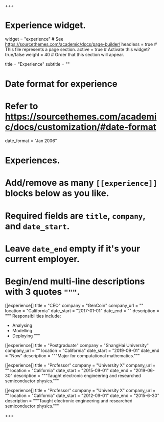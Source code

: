 +++
# Experience widget.
widget = "experience"  # See https://sourcethemes.com/academic/docs/page-builder/
headless = true  # This file represents a page section.
active = true  # Activate this widget? true/false
weight = 40  # Order that this section will appear.

title = "Experience"
subtitle = ""

# Date format for experience
#   Refer to https://sourcethemes.com/academic/docs/customization/#date-format
date_format = "Jan 2006"

# Experiences.
#   Add/remove as many `[[experience]]` blocks below as you like.
#   Required fields are `title`, `company`, and `date_start`.
#   Leave `date_end` empty if it's your current employer.
#   Begin/end multi-line descriptions with 3 quotes `"""`.
[[experience]]
  title = "CEO"
  company = "GenCoin"
  company_url = ""
  location = "California"
  date_start = "2017-01-01"
  date_end = ""
  description = """
  Responsibilities include:
  
  * Analysing
  * Modelling
  * Deploying
  """

[[experience]]
  title = "Postgraduate"
  company = "ShangHai University"
  company_url = ""
  location = "California"
  date_start = "2019-09-01"
  date_end = "Now"
  description = """Major for computational mathematics."""

[[experience]]
  title = "Professor"
  company = "University X"
  company_url = ""
  location = "California"
  date_start = "2015-09-01"
  date_end = "2019-06-30"
  description = """Taught electronic engineering and researched semiconductor physics."""

[[experience]]
  title = "Professor"
  company = "University X"
  company_url = ""
  location = "California"
  date_start = "2012-09-01"
  date_end = "2015-6-30"
  description = """Taught electronic engineering and researched semiconductor physics."""

+++
